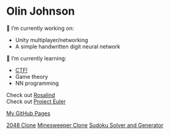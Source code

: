 # Olin Johnson

<!--
**olinjohnson/olinjohnson** is a ✨ _special_ ✨ repository because its `README.md` (this file) appears on your GitHub profile.

Here are some ideas to get you started:

- 🌱 I’m currently learning ...
- 👯 I’m looking to collaborate on ...
- 🤔 I’m looking for help with ...
- 💬 Ask me about ...
- 📫 How to reach me: ...
- ⚡ Fun fact: ...
-->
🔭 I’m currently working on:
<ul>
  <li>Unity multiplayer/networking</li>
  <li>A simple handwritten digit neural network</li>
</ul>

🌱 I’m currently learning:
<ul>
  <li><a href="picoctf.org">CTF!</a></li>
  <li>Game theory</li>
  <li>NN programming</li>
</ul>

Check out [Rosalind](https://rosalind.info) <br/>
Check out [Project Euler](https://projecteuler.net)

[My GitHub Pages](https://olinjohnson.github.io)

[2048 Clone](https://github.com/olinjohnson/2048-Game-Clone)
[Minesweeper Clone](https://github.com/olinjohnson/Minesweeper-game-clone)
[Sudoku Solver and Generator](https://github.com/olinjohnson/sudoku)

